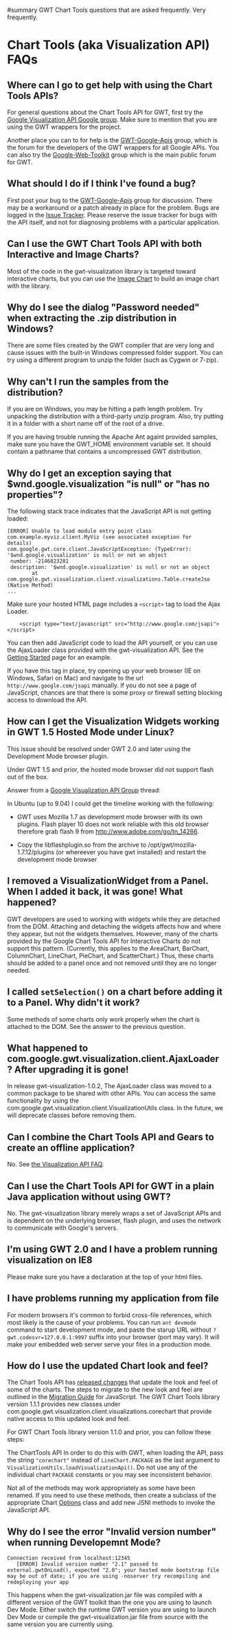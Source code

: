 ﻿#summary GWT Chart Tools questions that are asked frequently.  Very frequently.

# Chart Tools (aka Visualization API) FAQs #



## Where can I go to get help with using the Chart Tools APIs? ##

For general questions about the Chart Tools API for GWT, first try the
[Google Visualization API Google group](http://groups.google.com/group/google-visualization-api).  Make sure to mention that you are using the GWT wrappers for the project.

Another place you can to for help is the [GWT-Google-Apis](http://groups.google.com/group/gwt-google-apis) group, which is the forum for the developers of the GWT wrappers for all Google APIs.  You can also try the [Google-Web-Toolkit](http://groups.google.com/group/gwt-google-api) group which is the main public forum for GWT.

## What should I do if I think I've found a bug? ##

First post your bug to the [GWT-Google-Apis](http://groups.google.com/group/gwt-google-api) group for discussion.  There may be a workaround or a patch already in place for the problem.  Bugs are logged in the [Issue Tracker](http://code.google.com/p/gwt-google-apis/issues/list).  Please reserve the issue tracker for bugs with the API itself, and not for diagnosing problems with a particular application.

## Can I use the GWT Chart Tools API with both Interactive and Image Charts? ##

Most of the code in the gwt-visualization library is targeted toward interactive charts, but you can use the [Image Chart](http://code.google.com/apis/visualization/documentation/gallery/genericimagechart.html) to build an image chart with the library.

## Why do I see the dialog "Password needed" when extracting the .zip distribution in Windows? ##

There are some files created by the GWT compiler that are very long and cause issues with the built-in Windows compressed folder support.  You can try using a different program to unzip the folder (such as Cygwin or 7-zip).

## Why can't I run the samples from the distribution? ##

If you are on Windows, you may be hitting a path length problem.  Try unpacking the distribution with a third-party unzip program.   Also, try putting it in a folder with a short name off of the root of a drive.

If you are having trouble running the Apache Ant againt provided samples,  make sure you have the GWT\_HOME environment variable set.  It should contain a pathname that contains a uncompressed GWT distribution.

## Why do I get an exception saying that $wnd.google.visualization "is null" or "has no properties"? ##

The following stack trace indicates that the JavaScript API is not getting loaded:

```
[ERROR] Unable to load module entry point class
com.example.myviz.client.MyViz (see associated exception for
details)
com.google.gwt.core.client.JavaScriptException: (TypeError):
'$wnd.google.visualization' is null or not an object
 number: -2146823281
 description: '$wnd.google.visualization' is null or not an object
        at com.google.gwt.visualization.client.visualizations.Table.createJso
(Native Method) 
...
```

Make sure your hosted HTML page includes a `<script>` tag to load the Ajax Loader.

```
    <script type="text/javascript" src="http://www.google.com/jsapi"></script>
```

You can then add JavaScript code to load the API yourself, or you can use the AjaxLoader class provided with the gwt-visualization API.  See the [Getting Started](VisualizationGettingStarted.md) page for an example.

If you have this tag in place, try opening up your web browser (IE on Windows, Safari on Mac) and navigate to the url `http://www.google.com/jsapi` manually.  If you do not see a page of JavaScript, chances are that there is some proxy or firewall setting blocking access to download the API.

## How can I get the Visualization Widgets working in GWT 1.5 Hosted Mode under Linux? ##

This issue should be resolved under GWT 2.0 and later using the Development Mode browser plugin.

Under GWT 1.5 and prior, the hosted mode browser did not support flash out of the box.

Answer from a [Google Visualization API Group](http://groups.google.com/group/google-visualization-api/browse_thread/thread/c23870b13c1b0c62) thread:

In Ubuntu (up to 9.04) I could get the timeline working with the following:

  * GWT uses Mozilla 1.7 as development mode browser with its own plugins.  Flash player 10 does not work reliable with this old browser therefore grab flash 9 from http://www.adobe.com/go/tn_14266.

  * Copy the libflashplugin.so from the archive to /opt/gwt/mozilla-1.7.12/plugins (or whereever you have gwt installed) and restart the development mode browser


## I removed a VisualizationWidget from a Panel.  When I added it back, it was gone!  What happened? ##

GWT developers are used to working with widgets while they are detached from the DOM.  Attaching and detaching the widgets affects how and where they appear, but not the widgets themselves.  However, many of the charts provided by the Google Chart Tools API for Interactive Charts do not support this pattern.  (Currently, this applies to the AreaChart, BarChart, ColumnChart, LineChart, PieChart, and ScatterChart.)  Thus, these charts should be added to a panel once and not removed until they are no longer needed.

## I called `setSelection()` on a chart before adding it to a Panel.  Why didn't it work? ##

Some methods of some charts only work properly when the chart is attached to the DOM.  See the answer to the previous question.

## What happened to com.google.gwt.visualization.client.AjaxLoader?  After upgrading it is gone! ##

In release gwt-visualization-1.0.2, The AjaxLoader class was moved to a common package to be shared with other APIs.  You can access the same functionality by using the com.google.gwt.visualization.client.VisualizationUtils class.  In the future, we will deprecate classes before removing them.

## Can I combine the Chart Tools API and Gears to create an offline application? ##

No.  See [the Visualization API FAQ](http://code.google.com/apis/visualization/faq.html#offline).

## Can I use the Chart Tools API for GWT in a plain Java application without using GWT? ##

No.  The gwt-visualization library merely wraps a set of JavaScript APIs and is dependent on the underlying browser, flash plugin, and uses the network to communicate with Google's servers.

## I'm using GWT 2.0 and I have a problem running visualization on IE8 ##

Please make sure you have a <!DOCTYPE html> declaration at the top of your html files.

## I have problems running my application from file ##

For modern browsers it's common to forbid cross-file references, which most likely is the cause of your problems. You can run `ant devmode` command to start development mode, and paste the starup URL without `?gwt.codesvr=127.0.0.1:9997` suffix into your browser (port may vary). It will make your embedded web server serve your files in a production mode.

## How do I use the updated Chart look and feel? ##

The Chart Tools API has
[released changes](http://code.google.com/apis/visualization/documentation/release_notes.html#05182010) that update the look and feel of some of the charts.
The steps to migrate to the new look and feel are outlined in the [Migration Guide](http://code.google.com/apis/visualization/documentation/release_notes.html#migratingtocore) for JavaScript.
The GWT Chart Tools library version 1.1.1 provides new classes under com.google.gwt.visualization.client.visualizations.corechart that provide native access to this updated look and feel.

For GWT Chart Tools library version 1.1.0 and prior, you can follow these steps:

The ChartTools API In order to do this with GWT, when loading the API, pass the string `"corechart"` instead of `LineChart.PACKAGE` as the last argument to `VisualizationUtils.loadVisualizationApi()`.  Do not use any of the individual chart `PACKAGE` constants or you may see inconsistent behavior.

Not all of the methods may work appropriately as some have been renamed.  If you need to use these methods, then create a subclass of the appropriate Chart [Options](http://gwt-google-apis.googlecode.com/svn/javadoc/visualization/1.1/com/google/gwt/visualization/client/CommonOptions.html) class and add new JSNI methods to invoke the JavaScript API.

## Why do I see the error "Invalid version number" when running Developemnt Mode? ##

```
Connection received from localhost:12345
   [ERROR] Invalid version number "2.1" passed to external.gwtOnLoad(), expected "2.0"; your hosted mode bootstrap file may be out of date; if you are using -noserver try recompiling and redeploying your app
```

This happens when the gwt-visualization.jar file was compiled with a different version of the GWT toolkit than the one you are using to launch Dev Mode.  Either switch the runtime GWT version you are using to launch  Dev Mode or compile the  gwt-visualization.jar file from source with the same version you are currently using.